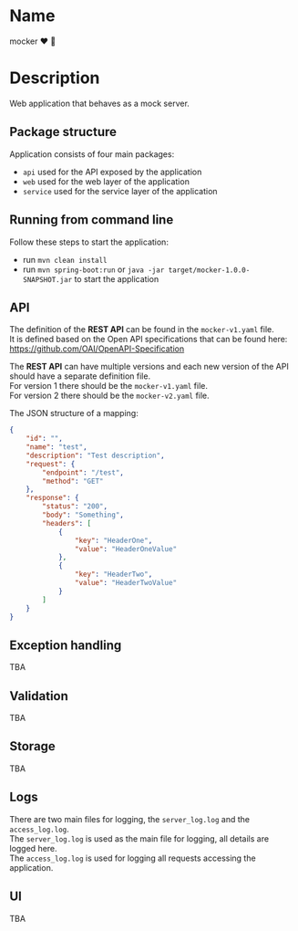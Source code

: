 # Name
mocker :heart: :rainbow:

# Description
Web application that behaves as a mock server.

## Package structure
Application consists of four main packages:
+ `api` used for the API exposed by the application
+ `web` used for the web layer of the application
+ `service` used for the service layer of the application

## Running from command line
Follow these steps to start the application:
+ run `mvn clean install`
+ run `mvn spring-boot:run` or `java -jar target/mocker-1.0.0-SNAPSHOT.jar` to start the application

## API
The definition of the **REST API** can be found in the `mocker-v1.yaml` file.  
It is defined based on the Open API specifications that can be found here: https://github.com/OAI/OpenAPI-Specification  

The **REST API** can have multiple versions and each new version of the API should have a separate definition file.  
For version 1 there should be the `mocker-v1.yaml` file.  
For version 2 there should be the `mocker-v2.yaml` file.  

The JSON structure of a mapping:  
```json
{
	"id": "",
    "name": "test",
    "description": "Test description",
    "request": {
        "endpoint": "/test",
        "method": "GET"
    },
    "response": {
        "status": "200",
        "body": "Something",
        "headers": [
            {
                "key": "HeaderOne",
                "value": "HeaderOneValue"
            },
            {
                "key": "HeaderTwo",
                "value": "HeaderTwoValue"
            }
        ]
    }
}
```

## Exception handling
TBA

## Validation
TBA

## Storage
TBA

## Logs
There are two main files for logging, the `server_log.log` and the `access_log.log`.  
The `server_log.log` is used as the main file for logging, all details are logged here.  
The `access_log.log` is used for logging all requests accessing the application.  

## UI
TBA
